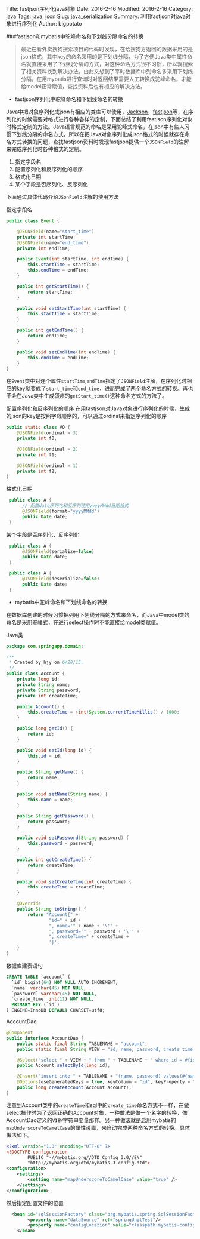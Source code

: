 Title: fastjson序列化java对象
Date: 2016-2-16
Modified: 2016-2-16
Category: java
Tags: java, json
Slug: java_serialization
Summary: 利用fastjson对java对象进行序列化
Author: bigpotato

###fastjson和mybatis中驼峰命名和下划线分隔命名的转换

>最近在看外卖搜狗搜索项目的代码时发现，在给搜狗方返回的数据采用的是json格式，其中key的命名采用的是下划线分隔，为了方便Java类中属性命名就直接采用了下划线分隔的方式，对这种命名方式很不习惯，所以就搜索了相关资料找到解决办法。由此又想到了平时数据库中列命名多采用下划线分隔，在用mybatis进行查询时对返回结果需要人工转换成驼峰命名，才能给model正常赋值，查找资料后也有相应的解决方法。


* fastjson序列化中驼峰命名和下划线命名的转换

Java中把对象序列化成json有相应的类库可以使用，[Jackson](http://wiki.fasterxml.com/JacksonInFiveMinutes)，[fastjson](https://github.com/alibaba/fastjson)等，在序列化的时候需要对格式进行各种各样的定制，下面总结了利用fastjson序列化对象时格式定制的方法。Java语言规范的命名是采用驼峰式命名，在json中有些人习惯下划线分隔的命名方式，所以在把Java对象序列化成json格式的时候就存在命名方式转换的问题，查找fastjson资料时发现fastjson提供一个`JSONField`的注解来完成序列化时各种格式的定制。

1. 指定字段名
2. 配置序列化和反序列化的顺序
3. 格式化日期
4. 某个字段是否序列化、反序列化

下面通过具体代码介绍`JSonField`注解的使用方法

指定字段名

```java
public class Event {

    @JSONField(name="start_time")
    private int startTime;
    @JSONField(name="end_time")
    private int endTime;

    public Event(int startTime, int endTime) {
        this.startTime = startTime;
        this.endTime = endTime;
    }

    public int getStartTime() {
        return startTime;
    }

    public void setStartTime(int startTime) {
        this.startTime = startTime;
    }

    public int getEndTime() {
        return endTime;
    }

    public void setEndTime(int endTime) {
        this.endTime = endTime;
    }
}
```

在`Event`类中对连个属性`startTime`,`endTime`指定了`JSONField`注解，在序列化时相应的key就变成了`start_time`和`end_time`，进而完成了两个命名方式的转换。再也不会在Java类中生成蛋疼的`getStart_time()`这种命名方式的方法了。

配置序列化和反序列化的顺序
在用fastjson对Java对象进行序列化的时候，生成的json的key是按照字母顺序的，可以通过ordinal来指定序列化的顺序

```java
public static class VO {
    @JSONField(ordinal = 3)
    private int f0;

    @JSONField(ordinal = 2)
    private int f1;

    @JSONField(ordinal = 1)
    private int f2;
}
```

格式化日期

```java
 public class A {
      // 配置date序列化和反序列使用yyyyMMdd日期格式
      @JSONField(format="yyyyMMdd")
      public Date date;
 }
```

某个字段是否序列化、反序列化

```java
 public class A {
      @JSONField(serialize=false)
      public Date date;
 }

 public class A {
      @JSONField(deserialize=false)
      public Date date;
 }
```

* mybatis中驼峰命名和下划线命名的转换

在数据库创建的时候习惯把列用下划线分隔的方式来命名，而Java中model类的命名是采用驼峰式，在进行select操作时不能直接给model类赋值。

Java类

```java
package com.springapp.domain;

/**
 * Created by hjy on 6/28/15.
 */
public class Account {
    private long id;
    private String name;
    private String password;
    private int createTime;

    public Account() {
        this.createTime = (int)System.currentTimeMillis() / 1000;
    }

    public long getId() {
        return id;
    }

    public void setId(long id) {
        this.id = id;
    }

    public String getName() {
        return name;
    }

    public void setName(String name) {
        this.name = name;
    }

    public String getPassword() {
        return password;
    }

    public void setPassword(String password) {
        this.password = password;
    }

    public int getCreateTime() {
        return createTime;
    }

    public void setCreateTime(int createTime) {
        this.createTime = createTime;
    }

    @Override
    public String toString() {
        return "Account{" +
                "id=" + id +
                ", name='" + name + '\'' +
                ", password='" + password + '\'' +
                ", createTime=" + createTime +
                '}';
    }
}

```

数据库建表语句

```sql
CREATE TABLE `account` (
  `id` bigint(64) NOT NULL AUTO_INCREMENT,
  `name` varchar(45) NOT NULL,
  `password` varchar(45) NOT NULL,
  `create_time` int(11) NOT NULL,
  PRIMARY KEY (`id`)
) ENGINE=InnoDB DEFAULT CHARSET=utf8;
```

AccountDao

```java
@Component
public interface AccountDao {
    public static final String TABLENAME = "account";
    public static final String VIEW = "id, name, password, create_time As createTime";

    @Select("select " + VIEW + " from " + TABLENAME + " where id = #{id}")
    public Account selectById(long id);

    @Insert("insert into " + TABLENAME + "(name, password) values(#{name}, #{password}, #{createTime})")
    @Options(useGeneratedKeys = true, keyColumn = "id", keyProperty = "id", useCache = false, flushCache = true)
    public long createAccount(Account account);
}
```

注意到Account类中的`createTime`和sql中的`create_time`命名方式不一样，在做select操作时为了返回正确的Account对象，一种做法是做一个名字的转换，像AccountDao定义的`VIEW`字符串变量那样。另一种做法就是启用mybatis的`mapUnderscoreToCamelCase`的属性设置，来自动完成两种命名方式的转换。具体做法如下。

```xml
<?xml version="1.0" encoding="UTF-8" ?>
<!DOCTYPE configuration
        PUBLIC "-//mybatis.org//DTD Config 3.0//EN"
        "http://mybatis.org/dtd/mybatis-3-config.dtd">
<configuration>
    <settings>
        <setting name="mapUnderscoreToCamelCase" value="true" />
    </settings>
</configuration>
```
然后指定配置文件的位置

```xml
  <bean id="sqlSessionFactory" class="org.mybatis.spring.SqlSessionFactoryBean">
        <property name="dataSource" ref="springUnitTest"/>
        <property name="configLocation" value="classpath:mybatis-config.xml"></property>
	</bean>
```
